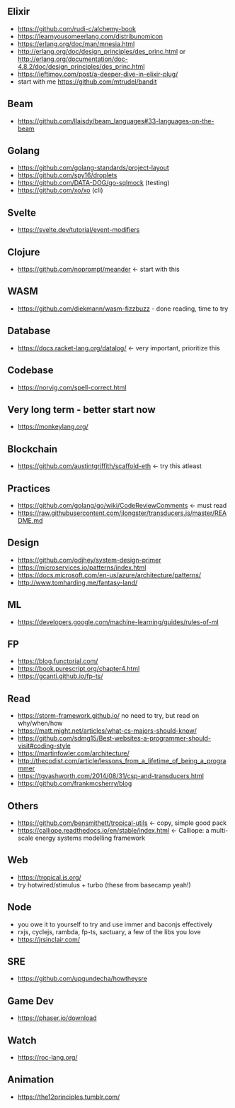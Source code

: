 ## Elixir
- https://github.com/rudi-c/alchemy-book
- https://learnyousomeerlang.com/distribunomicon
- https://erlang.org/doc/man/mnesia.html
- http://erlang.org/doc/design_principles/des_princ.html or http://erlang.org/documentation/doc-4.8.2/doc/design_principles/des_princ.html
- https://ieftimov.com/post/a-deeper-dive-in-elixir-plug/
- start with me https://github.com/mtrudel/bandit

## Beam
- https://github.com/llaisdy/beam_languages#33-languages-on-the-beam

## Golang
- https://github.com/golang-standards/project-layout
- https://github.com/spy16/droplets
- https://github.com/DATA-DOG/go-sqlmock (testing)
- https://github.com/xo/xo (cli)

## Svelte
- https://svelte.dev/tutorial/event-modifiers

## Clojure
- https://github.com/noprompt/meander <- start with this

## WASM
- https://github.com/diekmann/wasm-fizzbuzz - done reading, time to try

## Database
- https://docs.racket-lang.org/datalog/ <- very important, prioritize this

## Codebase
- https://norvig.com/spell-correct.html

## Very long term - better start now
- https://monkeylang.org/

## Blockchain
- https://github.com/austintgriffith/scaffold-eth <- try this atleast

## Practices
- https://github.com/golang/go/wiki/CodeReviewComments <- must read
- https://raw.githubusercontent.com/jlongster/transducers.js/master/README.md

## Design
- https://github.com/odjhey/system-design-primer
- https://microservices.io/patterns/index.html
- https://docs.microsoft.com/en-us/azure/architecture/patterns/
- http://www.tomharding.me/fantasy-land/

## ML
- https://developers.google.com/machine-learning/guides/rules-of-ml

## FP
- https://blog.functorial.com/
- https://book.purescript.org/chapter4.html
- https://gcanti.github.io/fp-ts/

## Read
- https://storm-framework.github.io/ no need to try, but read on why/when/how
- https://matt.might.net/articles/what-cs-majors-should-know/
- https://github.com/sdmg15/Best-websites-a-programmer-should-visit#coding-style
- https://martinfowler.com/architecture/
- http://thecodist.com/article/lessons_from_a_lifetime_of_being_a_programmer
- https://tgvashworth.com/2014/08/31/csp-and-transducers.html
- https://github.com/frankmcsherry/blog

## Others 
- https://github.com/bensmithett/tropical-utils <- copy, simple good pack
- https://calliope.readthedocs.io/en/stable/index.html <- Calliope: a multi-scale energy systems modelling framework

## Web
- https://tropical.js.org/
- try hotwired/stimulus + turbo (these from basecamp yeah!)

## Node
- you owe it to yourself to try and use immer and baconjs effectively
- rxjs, cyclejs, rambda, fp-ts, sactuary, a few of the libs you love
- https://jrsinclair.com/

## SRE
- https://github.com/upgundecha/howtheysre

## Game Dev
- https://phaser.io/download

## Watch
- https://roc-lang.org/

## Animation
- https://the12principles.tumblr.com/
